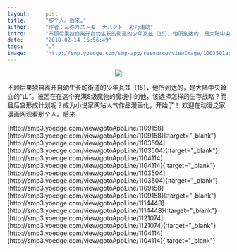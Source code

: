 ```yaml
---
layout:     post
title:      "那个人。后来…"
author:     "作者：三弥カズトモ  ナハァト  彩乃浦助"
intro:      "不顾后果独自离开自幼生长的街道的少年瓦兹（15），他所到达的，是大陆中央耸立的“山”。被困在在这个充满S级魔物的魔境中的他，该选择怎样的生存战略？而且后宫形成计划呢？成为小说家网站人气作品漫画化，开始了！  欢迎在动漫之家漫画网观看那个人。后来…"
date:       "2018-02-14 16:56:49"
tags:       "…"
image:      "http://smp.yoedge.com/smp-app/resource/viewImage/1003501appline.png"
---
```

<div style="text-align: center">
<p><img src="http://smp.yoedge.com/smp-app/resource/viewImage/1003501appline.png"/></p>
</div>
<p class="post-meta">
<span>不顾后果独自离开自幼生长的街道的少年瓦兹（15），他所到达的，是大陆中央耸立的“山”。被困在在这个充满S级魔物的魔境中的他，该选择怎样的生存战略？而且后宫形成计划呢？成为小说家网站人气作品漫画化，开始了！  欢迎在动漫之家漫画网观看那个人。后来…</span>
</p>
[http://smp3.yoedge.com/view/gotoAppLine/1109158](http://smp3.yoedge.com/view/gotoAppLine/1109158){:target="_blank"}
[http://smp3.yoedge.com/view/gotoAppLine/1103504](http://smp3.yoedge.com/view/gotoAppLine/1103504){:target="_blank"}
[http://smp3.yoedge.com/view/gotoAppLine/1104114](http://smp3.yoedge.com/view/gotoAppLine/1104114){:target="_blank"}
[http://smp3.yoedge.com/view/gotoAppLine/1103504](http://smp3.yoedge.com/view/gotoAppLine/1103504){:target="_blank"}
[http://smp3.yoedge.com/view/gotoAppLine/1109158](http://smp3.yoedge.com/view/gotoAppLine/1109158){:target="_blank"}
[http://smp3.yoedge.com/view/gotoAppLine/1114448](http://smp3.yoedge.com/view/gotoAppLine/1114448){:target="_blank"}
[http://smp3.yoedge.com/view/gotoAppLine/1121074](http://smp3.yoedge.com/view/gotoAppLine/1121074){:target="_blank"}
[http://smp3.yoedge.com/view/gotoAppLine/1104114](http://smp3.yoedge.com/view/gotoAppLine/1104114){:target="_blank"}


